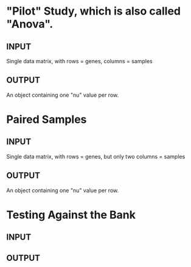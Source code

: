 #  "Pilot" Study, which is also called "Anova".

## INPUT
Single data matrix, with rows = genes, columns = samples

## OUTPUT
An object containing one "nu" value per row.

# Paired Samples

## INPUT
Single data matrix, with rows = genes, but only two columns = samples

## OUTPUT
An object containing one "nu" value per row.

# Testing Against the Bank

## INPUT


## OUTPUT


